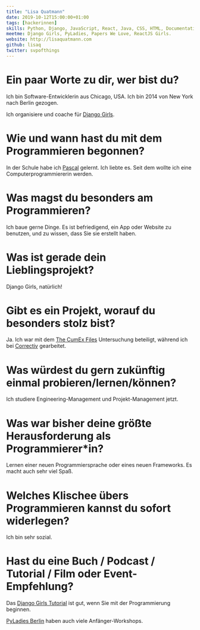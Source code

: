 ```yaml
---
title: "Lisa Quatmann"
date: 2019-10-12T15:00:00+01:00
tags: [hackerinnen]
skills: Python, Django, JavaScript, React, Java, CSS, HTML, Documentation
meetme: Django Girls, PyLadies, Papers We Love, ReactJS Girls.
website: http://lisaquatmann.com
github: lisaq
twitter: svpofthings
---
```


# Ein paar Worte zu dir, wer bist du?

Ich bin Software-Entwicklerin aus Chicago, USA. Ich bin 2014 von New York nach Berlin gezogen.

Ich organisiere und coache für [Django Girls](https://djangogirls.org/).

# Wie und wann hast du mit dem Programmieren begonnen?

In der Schule habe ich [Pascal](https://en.wikipedia.org/wiki/Pascal_programming_language) gelernt. Ich liebte es. Seit dem wollte ich eine Computerprogrammiererin werden.

# Was magst du besonders am Programmieren?

Ich baue gerne Dinge. Es ist befriedigend, ein App oder Website zu benutzen, und zu wissen, dass Sie sie erstellt haben.

# Was ist gerade dein Lieblingsprojekt?

Django Girls, natürlich!

# Gibt es ein Projekt, worauf du besonders stolz bist?

Ja. Ich war mit dem [The CumEx Files](https://cumex-files.com/en/) Untersuchung beteiligt, während ich bei [Correctiv](https://correctiv.org/) gearbeitet.

# Was würdest du gern zukünftig einmal probieren/lernen/können?

Ich studiere Engineering-Management und Projekt-Management jetzt.

# Was war bisher deine größte Herausforderung als Programmierer\*in?

Lernen einer neuen Programmiersprache oder eines neuen Frameworks. Es macht auch sehr viel Spaß.

# Welches Klischee übers Programmieren kannst du sofort widerlegen?

Ich bin sehr sozial.

# Hast du eine Buch / Podcast / Tutorial / Film oder Event-Empfehlung?

Das [Django Girls Tutorial](http://tutorial.djangogirls.org) ist gut, wenn Sie mit der Programmierung beginnen.

[PyLadies Berlin](https://www.meetup.com/pyladies-berlin/) haben auch viele Anfänger-Workshops.
